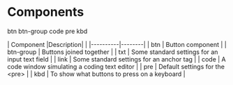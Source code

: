 # Components

btn
btn-group
code
pre
kbd


| Component |Description| |
|----------|--------|
| btn | Button component |
| btn-group | Buttons joined together |
| txt | Some standard settings for an input text field |
| link | Some standard settings for an anchor tag |
| code | A code window simulating a coding text editor |
| pre | Default settings for the &lt;pre&gt; |
| kbd | To show what buttons to press on a keyboard |
